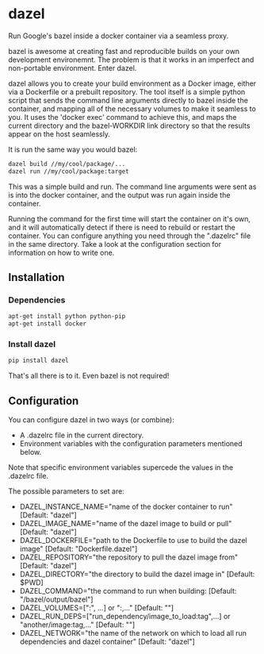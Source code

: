 # dazel
Run Google's bazel inside a docker container via a seamless proxy.

bazel is awesome at creating fast and reproducible builds on your own development environemnt.
The problem is that it works in an imperfect and non-portable environment.
Enter dazel.

dazel allows you to create your build environment as a Docker image, either via a Dockerfile or a prebuilt repository.
The tool itself is a simple python script that sends the command line arguments directly to bazel inside the container, and mapping all of the necessary volumes to make it seamless to you.
It uses the 'docker exec' command to achieve this, and maps the current directory and the bazel-WORKDIR link directory so that the results appear on the host seamlessly.

It is run the same way you would bazel:
```bash
dazel build //my/cool/package/...
dazel run //my/cool/package:target
```

This was a simple build and run.
The command line arguments were sent as is into the docker container, and the output was run again inside the container.

Running the command for the first time will start the container on it's own, and it will automatically detect if there is need to rebuild or restart the container.
You can configure anything you need through the ".dazelrc" file in the same directory.
Take a look at the configuration section for information on how to write one.

## Installation

### Dependencies
```bash
apt-get install python python-pip
apt-get install docker
```

### Install dazel
```bash
pip install dazel
```

That's all there is to it.
Even bazel is not required!

## Configuration

You can configure dazel in two ways (or combine):
* A .dazelrc file in the current directory.
* Environment variables with the configuration parameters mentioned below.

Note that specific environment variables supercede the values in the .dazelrc file.

The possible parameters to set are:
* DAZEL_INSTANCE_NAME="name of the docker container to run" [Default: "dazel"]
* DAZEL_IMAGE_NAME="name of the dazel image to build or pull" [Default: "dazel"]
* DAZEL_DOCKERFILE="path to the Dockerfile to use to build the dazel image" [Default: "Dockerfile.dazel"]
* DAZEL_REPOSITORY="the repository to pull the dazel image from" [Default: "dazel"]
* DAZEL_DIRECTORY="the directory to build the dazel image in" [Default: $PWD]
* DAZEL_COMMAND="the command to run when building: [Default: "/bazel/output/bazel"]
* DAZEL_VOLUMES=["<host dir>:<docker dir>", ...] or "<host dir>:<docker dir>,..." [Default: ""]
* DAZEL_RUN_DEPS=["run_dependency/image_to_load:tag",...] or "another/image:tag,..." [Default: ""]
* DAZEL_NETWORK="the name of the network on which to load all run dependencies and dazel container" [Default: "dazel"]

